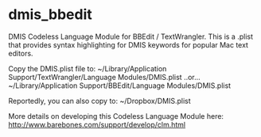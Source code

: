 dmis_bbedit
===========

DMIS Codeless Language Module for BBEdit / TextWrangler. This is a .plist that provides
syntax highlighting for DMIS keywords for popular Mac text editors.

Copy the DMIS.plist file to:
~/Library/Application Support/TextWrangler/Language Modules/DMIS.plist
..or...
~/Library/Application Support/BBEdit/Language Modules/DMIS.plist

Reportedly, you can also copy to:
~/Dropbox/DMIS.plist

More details on developing this Codeless Language Module here:
http://www.barebones.com/support/develop/clm.html
